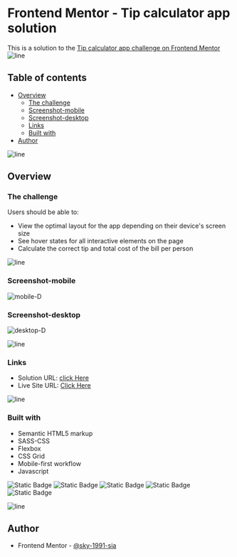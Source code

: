 # Frontend Mentor - Tip calculator app solution

This is a solution to the [Tip calculator app challenge on Frontend Mentor](https://www.frontendmentor.io/challenges/tip-calculator-app-ugJNGbJUX)
![line]
## Table of contents

- [Overview](#overview)
  - [The challenge](#the-challenge)
  - [Screenshot-mobile](#screenshot-mobile)
  - [Screenshot-desktop](#screenshot-desktop)
  - [Links](#links)
  - [Built with](#built-with)
- [Author](#author)

![line]

## Overview

### The challenge

Users should be able to:
- View the optimal layout for the app depending on their device's screen size
- See hover states for all interactive elements on the page
- Calculate the correct tip and total cost of the bill per person

![line]

### Screenshot-mobile

![mobile-D](https://user-images.githubusercontent.com/79264045/131322915-d06f0a41-1549-494f-8355-ce37a533c655.png)


### Screenshot-desktop

![desktop-D](https://user-images.githubusercontent.com/79264045/131321772-fed2aedc-9a8f-41b7-ac34-662703419378.png)

![line]

### Links

- Solution URL: [click Here](https://www.frontendmentor.io/solutions/tip-calculator-app-solution-evpxlMHbD)
- Live Site URL: [Click Here](https://tip-calculator-app-sky-de.netlify.app/)

![line]

### Built with

- Semantic HTML5 markup
- SASS-CSS
- Flexbox
- CSS Grid
- Mobile-first workflow
- Javascript

![Static Badge](https://img.shields.io/badge/Html5-black?style=for-the-badge&logo=html5)
![Static Badge](https://img.shields.io/badge/CSS-black?style=for-the-badge&logo=CSS3)
![Static Badge](https://img.shields.io/badge/scss-black?style=for-the-badge&logo=sass)
![Static Badge](https://img.shields.io/badge/JavaScript-black?style=for-the-badge&logo=javascript)
![Static Badge](https://img.shields.io/badge/Netlify-black?style=for-the-badge&logo=netlify)

  

![line]

[line]: https://user-images.githubusercontent.com/75939390/137615281-3a875960-92cc-407f-97fe-fd2319bdb252.png
## Author
- Frontend Mentor - [@sky-1991-sia](https://www.frontendmentor.io/profile/sky-1991-sia)
